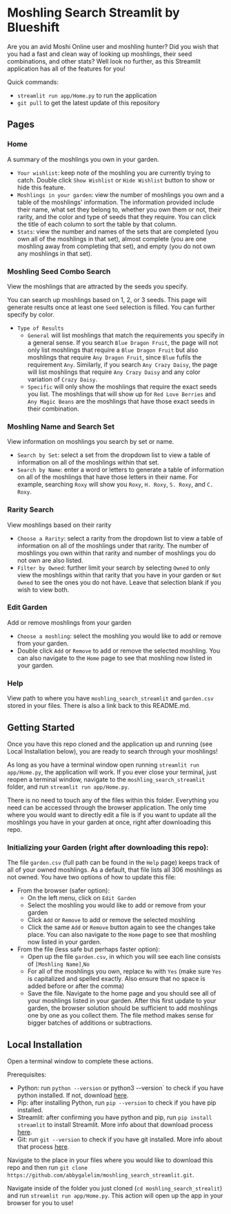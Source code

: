 # Moshling Search Streamlit by Blueshift

Are you an avid Moshi Online user and moshling hunter? Did you wish that you had a fast and clean way of looking up moshlings, their seed combinations, and other stats? Well look no further, as this Streamlit application has all of the features for you!

Quick commands:
- `streamlit run app/Home.py` to run the application
- `git pull` to get the latest update of this repository

## Pages

### Home

A summary of the moshlings you own in your garden.

- `Your wishlist`: keep note of the moshling you are currently trying to catch. Double click `Show Wishlist` or `Hide Wishlist` button to show or hide this feature.
- `Moshlings in your garden`: view the number of moshlings you own and a table of the moshlings' information. The information provided include their name, what set they belong to, whether you own them or not, their rarity, and the color and type of seeds that they require. You can click the title of each column to sort the table by that column.
- `Stats`: view the number and names of the sets that are completed (you own all of the moshlings in that set), almost complete (you are one moshling away from completing that set), and empty (you do not own any moshlings in that set).

### Moshling Seed Combo Search

View the moshlings that are attracted by the seeds you specify.

You can search up moshlings based on 1, 2, or 3 seeds. This page will generate results once at least one `Seed` selection is filled. You can further specify by color.

- `Type of Results`
  - `General` will list moshlings that match the requirements you specify in a general sense. If you search `Blue Dragon Fruit`, the page will not only list moshlings that require a `Blue Dragon Fruit` but also moshlings that require `Any Dragon Fruit`, since `Blue` fufils the requirement `Any`. Similarly, if you search `Any Crazy Daisy`, the page will list moshlings that require `Any Crazy Daisy` and any color variation of `Crazy Daisy`.
  - `Specific` will only show the moshlings that require the exact seeds you list. The moshlings that will show up for `Red Love Berries` and `Any Magic Beans` are the moshlings that have those exact seeds in their combination.

### Moshling Name and Search Set

View information on moshlings you search by set or name.

- `Search by Set`: select a set from the dropdown list to view a table of information on all of the moshlings within that set.
- `Search by Name`: enter a word or letters to generate a table of information on all of the moshlings that have those letters in their name. For example, searching `Roxy` will show you `Roxy`, `H. Roxy`, `S. Roxy`, and `C. Roxy`.

### Rarity Search

View moshlings based on their rarity

- `Choose a Rarity`: select a rarity from the dropdown list to view a table of information on all of the moshlings under that rarity. The number of moshlings you own within that rarity and number of moshlings you do not own are also listed.
- `Filter by Owned`: further limit your search by selecting `Owned` to only view the moshlings within that rarity that you have in your garden or `Not Owned` to see the ones you do not have. Leave that selection blank if you wish to view both.

### Edit Garden

Add or remove moshlings from your garden

- `Choose a moshling`: select the moshling you would like to add or remove from your garden.
- Double click `Add` or `Remove` to add or remove the selected moshling. You can also navigate to the `Home` page to see that moshling now listed in your garden.

### Help

View path to where you have `moshling_search_streamlit` and `garden.csv` stored in your files. There is also a link back to this README.md.

## Getting Started

Once you have this repo cloned and the application up and running (see Local Installation below), you are ready to search through your moshlings!

As long as you have a terminal window open running `streamlit run app/Home.py`, the application will work. If you ever close your terminal, just reopen a terminal window, navigate to the `moshling_search_streamlit` folder, and run `streamlit run app/Home.py`.

There is no need to touch any of the files within this folder. Everything you need can be accessed through the browser application. The only time where you would want to directly edit a file is if you want to update all the moshlings you have in your garden at once, right after downloading this repo.

### Initializing your Garden (right after downloading this repo):

The file `garden.csv` (full path can be found in the `Help` page) keeps track of all of your owned moshlings. As a default, that file lists all 306 moshlings as not owned. You have two options of how to update this file:

- From the browser (safer option):
  - On the left menu, click on `Edit Garden`
  - Select the moshling you would like to add or remove from your garden
  - Click `Add` or `Remove` to add or remove the selected moshling
  - Click the same `Add` or `Remove` button again to see the changes take place. You can also navigate to the `Home` page to see that moshling now listed in your garden.
- From the file (less safe but perhaps faster option):
  - Open up the file `garden.csv`, in which you will see each line consists of `[Moshling Name]`,`No`
  - For all of the moshlings you own, replace `No` with `Yes` (make sure `Yes` is capitalized and spelled exactly. Also ensure that no space is added before or after the comma)
  - Save the file. Navigate to the home page and you should see all of your moshlings listed in your garden.
    After this first update to your garden, the browser solution should be sufficient to add moshlings one by one as you collect them. The file method makes sense for bigger batches of additions or subtractions.

## Local Installation

Open a terminal window to complete these actions.

Prerequisites:
- Python: run `python --version` or python3 --version` to check if you have python installed. If not, download [here](https://www.python.org/downloads/).
- Pip: after installing Python, run `pip --version` to check if you have pip installed.
- Streamlit: after confirming you have python and pip, run `pip install streamlit` to install Streamlit. More info about that download process [here](https://docs.streamlit.io/get-started/installation/command-line).
- Git: run `git --version` to check if you have git installed. More info about that process [here](https://git-scm.com/book/en/v2/Getting-Started-Installing-Git).

Navigate to the place in your files where you would like to download this repo and then run `git clone https://github.com/abbygalelim/moshling_search_streamlit.git`.

Navigate inside of the folder you just cloned (`cd moshling_search_strealit`) and run `streamlit run app/Home.py`. This action will open up the app in your browser for you to use!
